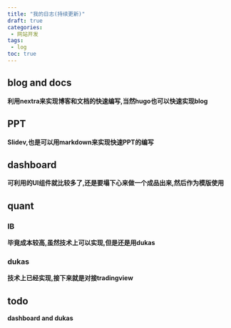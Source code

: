 ```yaml
---
title: "我的日志(持续更新)"
draft: true
categories:
 - 网站开发
tags:
 - log
toc: true
---
```




## blog and docs

**利用nextra来实现博客和文档的快速编写,当然hugo也可以快速实现blog**

## PPT

**Slidev,也是可以用markdown来实现快速PPT的编写**

## dashboard

**可利用的UI组件就比较多了,还是要塌下心来做一个成品出来,然后作为模版使用**

## quant

### IB

**毕竟成本较高,虽然技术上可以实现,但是还是用dukas**

### dukas

**技术上已经实现,接下来就是对接tradingview**

## todo

**dashboard and dukas** 